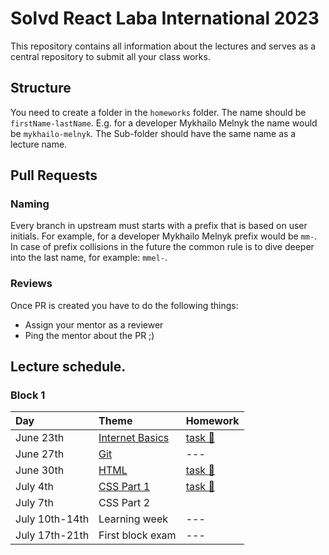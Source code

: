 # Solvd React Laba International 2023

This repository contains all information about the lectures and serves as a central repository to submit all your class works.

## Structure

You need to create a folder in the `homeworks` folder. The name should be `firstName-lastName`. E.g. for a developer Mykhailo Melnyk the name would be `mykhailo-melnyk`. The Sub-folder should have the same name as a lecture name.

## Pull Requests

### Naming

Every branch in upstream must starts with a prefix that is based on user initials. For example, for a developer Mykhailo Melnyk prefix would be `mm-`. In case of prefix collisions in the future the common rule is to dive deeper into the last name, for example: `mmel-`.

### Reviews

Once PR is created you have to do the following things:

- Assign your mentor as a reviewer
- Ping the mentor about the PR ;)

## Lecture schedule.

### Block 1

| Day           | Theme                                              | Homework                                      |
| :------------ | :------------------------------------------------- | :-------------------------------------------- |
| June 23th     | [Internet Basics](./lectures/01-basics/README.md)  | [task 🔗](./lectures/01-basics/task.md)       |
| June 27th     | [Git](./lectures/02-git/README.md)                 | ---                                           |
| June 30th     | [HTML](./lectures/03-html/README.md)               | [task 🔗](./lectures/03-html/task.md)         |
| July 4th      | [CSS Part 1](./lectures/04-css/README.md)          | [task 🔗](./lectures/04-css/task.md)          |
| July 7th      | CSS Part 2                                         |                                               |
| July 10th-14th | Learning week                                     | ---                                           |
| July 17th-21th | First block exam                                  | ---                                           |

